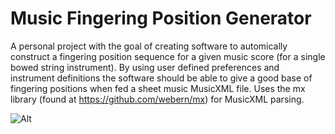 # Music Fingering Position Generator

A personal project with the goal of creating software to automically construct a 
fingering position sequence for a given	music score (for a single bowed string 
instrument). By using user defined preferences and instrument definitions the 
software should be able to give a good base of fingering positions when fed a sheet 
music MusicXML file. Uses the mx library (found at https://github.com/webern/mx) for 
MusicXML parsing.

![Alt](https://github.com/rasmusthorsson/mfpg/tree/feature-7-desc-documents/resources/docs/Layers.png)

